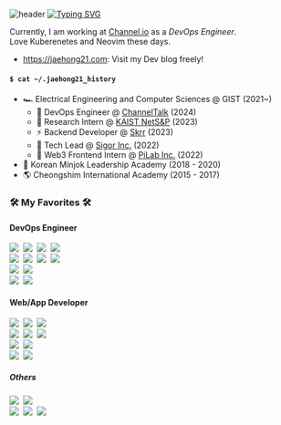 ![header](https://capsule-render.vercel.app/api?type=waving&color=6994CDEE&text=&animation=twinkling&height=80)
[![Typing SVG](https://readme-typing-svg.demolab.com?font=Alkatra&weight=500&size=45&duration=3500&pause=3&color=6994CDEE&center=false&vCenter=false&multiline=true&repeat=true&width=1000&height=100&lines=Welcome+to+jaehong21's+GitHub!👋)](https://git.io/typing-svg)
    
  Currently, I am working at [Channel.io](https://channel.io) as a *DevOps Engineer*. <br />
  Love Kuberenetes and Neovim these days.

  - https://jaehong21.com: Visit my Dev blog freely!
 
#### `$ cat ~/.jaehong21_history`

- 🏎️ Electrical Engineering and Computer Sciences @ GIST (2021~)
  - 🐳 DevOps Engineer @ [ChannelTalk](https://channel.io) (2024)
  - 🔬 Research Intern @ [KAIST NetS&P](https://netsp.kaist.ac.kr/) (2023)
  - ⚡️ Backend Developer @ [Skrr](https://skrr.app/) (2023)
  - 🧠 Tech Lead @ [Sigor Inc.](https://doggly.co.kr/) (2022)
  - 🤑 Web3 Frontend Intern @ [PiLab Inc.](https://www.bifrostnetwork.com/) (2022)
- 🏁 Korean Minjok Leadership Academy (2018 - 2020)
- 🌎 Cheongshim International Academy (2015 - 2017)

<div>
  <h3> 🛠 My Favorites 🛠 </h3>
  <p>

  <h4>DevOps Engineer</h4>
    <img src="https://img.shields.io/badge/K3s-FFC61C?style=flat&logo=K3s&logoColor=white"/></a>&nbsp
    <img src="https://img.shields.io/badge/Kubernetes-326CE5?style=flat&logo=Kubernetes&logoColor=white"/></a>&nbsp
    <img src="https://img.shields.io/badge/Docker-2496ED?style=flat&logo=Docker&logoColor=white"/></a>&nbsp
    <img src="https://img.shields.io/badge/Kaniko-FFA600?style=flat&logo=Kaniko&logoColor=white"/></a>&nbsp
  <br />
    <img src="https://img.shields.io/badge/AWS-232F3E?style=flat&logo=AmazonWebServices&logoColor=white"/></a>&nbsp
    <img src="https://img.shields.io/badge/EKS-FF9900?style=flat&logo=AmazonEKS&logoColor=white"/></a>&nbsp
    <img src="https://img.shields.io/badge/Cloudflare-F38020?style=flat&logo=Cloudflare&logoColor=white"/></a>&nbsp
    <img src="https://img.shields.io/badge/Cloudflare Workers-F38020?style=flat&logo=CloudflareWorkers&logoColor=white"/></a>&nbsp
  <br />
    <img src="https://img.shields.io/badge/Terraform-7B42BC?style=flat&logo=Terraform&logoColor=white"/></a>&nbsp
    <img src="https://img.shields.io/badge/ArgoCD-EF7B4D?style=flat&logo=Argo&logoColor=white"/></a>&nbsp
  <br />
    <img src="https://img.shields.io/badge/Github Actions-2088FF?style=flat&logo=GithubActions&logoColor=white"/></a>&nbsp
    <img src="https://img.shields.io/badge/CircleCI-343434?style=flat&logo=CircleCI&logoColor=white"/></a>&nbsp
  <br />

      
  <h4>Web/App Developer</h4>
    <img src="https://img.shields.io/badge/Golang-00ADD8?style=flat&logo=Go&logoColor=white"/></a>&nbsp
    <img src="https://img.shields.io/badge/Gin-008ECF?style=flat&logo=Gin&logoColor=white"/></a>&nbsp
    <img src="https://img.shields.io/badge/NestJS-E0234E?style=flat&logo=NestJS&logoColor=white"/></a>&nbsp
  <br />
    <img src="https://img.shields.io/badge/TypeScript-3178C6?style=flat&logo=TypeScript&logoColor=white"/></a>&nbsp
    <img src="https://img.shields.io/badge/React-0088CC?style=flat&logo=React&logoColor=white"/></a>&nbsp
    <img src="https://img.shields.io/badge/Hono-E36002?style=flat&logo=Hono&logoColor=white"/></a>&nbsp
  <br />
    <img src="https://img.shields.io/badge/Python-3776AB?style=flat&logo=Python&logoColor=white"/></a>&nbsp
    <img src="https://img.shields.io/badge/FastAPI-009688?style=flat&logo=FastAPI&logoColor=white"/></a>&nbsp
  <br />
    <img src="https://img.shields.io/badge/PostgreSQL-4169E1?style=flat&logo=PostgreSQL&logoColor=white"/></a>&nbsp
    <img src="https://img.shields.io/badge/MariaDB-003545?style=flat&logo=MariaDB&logoColor=white"/></a>&nbsp
  <br />

  <h5>Others</h5>
    <img src="https://img.shields.io/badge/Rust-F36D00?style=flat&logo=Rust&logoColor=white"/></a>&nbsp
    <img src="https://img.shields.io/badge/Arch Linux-1793D1?style=flat&logo=Arch Linux&logoColor=white"/></a>&nbsp
  <br />
    <img src="https://img.shields.io/badge/Neovim-57A143?style=flat&logo=Neovim&logoColor=white"/></a>&nbsp
    <img src="https://img.shields.io/badge/Gitea-609926?style=flat&logo=Gitea&logoColor=white"/></a>&nbsp
    <img src="https://img.shields.io/badge/1Password-3B66BC?style=flat&logo=1Password&logoColor=white"/></a>&nbsp

</p>
</div>

